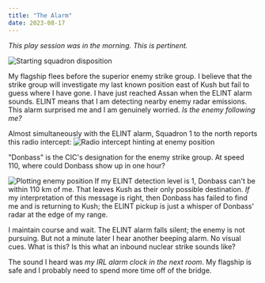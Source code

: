 ```yaml
---
title: "The Alarm"
date: 2023-08-17
---
```


*This play session was in the morning. This is pertinent.*

![Starting squadron disposition](battle-reports-blog/assets/images/2023-08-17/start.jpg)

My flagship flees before the superior enemy strike group. I believe that the strike group will investigate my last known position east of Kush but fail to guess where I have gone. I have just reached Assan when the ELINT alarm sounds. ELINT means that I am detecting nearby enemy radar emissions. This alarm surprised me and I am genuinely worried. *Is the enemy following me?*

Almost simultaneously with the ELINT alarm, Squadron 1 to the north reports this radio intercept:
![Radio intercept hinting at enemy position](battle-reports-blog/assets/images/2023-08-17/donbass_intercept.jpg)

"Donbass" is the CIC's designation for the enemy strike group. At speed 110, where could Donbass show up in one hour?

![Plotting enemy position](battle-reports-blog/assets/images/2023-08-17/plotting_enemy_position.jpg)
If my ELINT detection level is 1, Donbass can't be within 110 km of me. That leaves Kush as their only possible destination. *If* my interpretation of this message is right, then Donbass has failed to find me and is returning to Kush; the ELINT pickup is just a whisper of Donbass' radar at the edge of my range.

I maintain course and wait. The ELINT alarm falls silent; the enemy is not pursuing. But not a minute later I hear another beeping alarm. No visual cues. What is this? Is this what an inbound nuclear strike sounds like?

The sound I heard was *my IRL alarm clock in the next room*. My flagship is safe and I probably need to spend more time off of the bridge.
